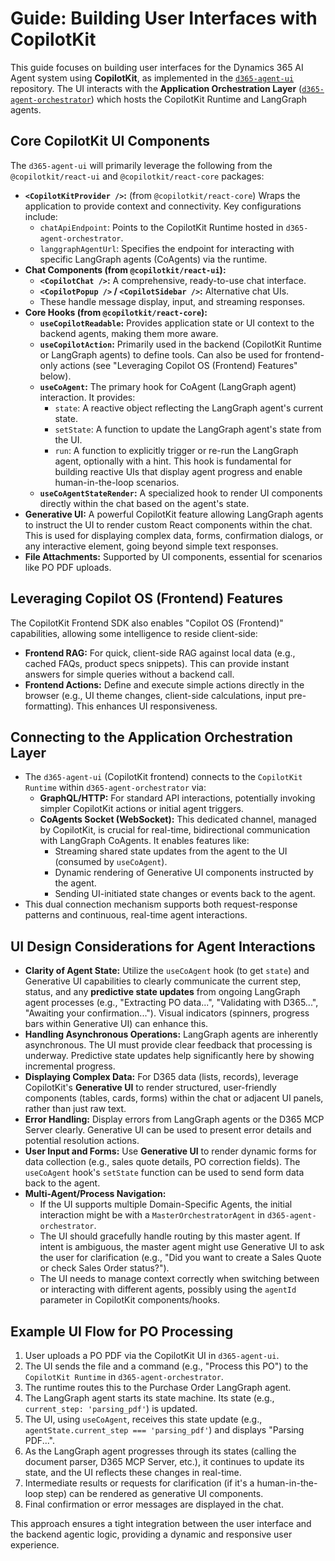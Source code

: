 # Guide: Building User Interfaces with CopilotKit

This guide focuses on building user interfaces for the Dynamics 365 AI Agent system using **CopilotKit**, as implemented in the [`d365-agent-ui`](https://github.com/ntrtd/d365-agent-ui) repository. The UI interacts with the **Application Orchestration Layer** ([`d365-agent-orchestrator`](https://github.com/ntrtd/d365-agent-orchestrator)) which hosts the CopilotKit Runtime and LangGraph agents.

## Core CopilotKit UI Components

The `d365-agent-ui` will primarily leverage the following from the `@copilotkit/react-ui` and `@copilotkit/react-core` packages:

*   **`<CopilotKitProvider />`:** (from `@copilotkit/react-core`) Wraps the application to provide context and connectivity. Key configurations include:
    *   `chatApiEndpoint`: Points to the CopilotKit Runtime hosted in `d365-agent-orchestrator`.
    *   `langgraphAgentUrl`: Specifies the endpoint for interacting with specific LangGraph agents (CoAgents) via the runtime.
*   **Chat Components (from `@copilotkit/react-ui`):**
    *   **`<CopilotChat />`:** A comprehensive, ready-to-use chat interface.
    *   **`<CopilotPopup />` / `<CopilotSidebar />`:** Alternative chat UIs.
    *   These handle message display, input, and streaming responses.
*   **Core Hooks (from `@copilotkit/react-core`):**
    *   **`useCopilotReadable`:** Provides application state or UI context to the backend agents, making them more aware.
    *   **`useCopilotAction`:** Primarily used in the backend (CopilotKit Runtime or LangGraph agents) to define tools. Can also be used for frontend-only actions (see "Leveraging Copilot OS (Frontend) Features" below).
    *   **`useCoAgent`:** The primary hook for CoAgent (LangGraph agent) interaction. It provides:
        *   `state`: A reactive object reflecting the LangGraph agent's current state.
        *   `setState`: A function to update the LangGraph agent's state from the UI.
        *   `run`: A function to explicitly trigger or re-run the LangGraph agent, optionally with a hint.
        This hook is fundamental for building reactive UIs that display agent progress and enable human-in-the-loop scenarios.
    *   **`useCoAgentStateRender`:** A specialized hook to render UI components directly within the chat based on the agent's state.
*   **Generative UI:** A powerful CopilotKit feature allowing LangGraph agents to instruct the UI to render custom React components within the chat. This is used for displaying complex data, forms, confirmation dialogs, or any interactive element, going beyond simple text responses.
*   **File Attachments:** Supported by UI components, essential for scenarios like PO PDF uploads.

## Leveraging Copilot OS (Frontend) Features

The CopilotKit Frontend SDK also enables "Copilot OS (Frontend)" capabilities, allowing some intelligence to reside client-side:

*   **Frontend RAG:** For quick, client-side RAG against local data (e.g., cached FAQs, product specs snippets). This can provide instant answers for simple queries without a backend call.
*   **Frontend Actions:** Define and execute simple actions directly in the browser (e.g., UI theme changes, client-side calculations, input pre-formatting). This enhances UI responsiveness.

## Connecting to the Application Orchestration Layer

*   The `d365-agent-ui` (CopilotKit frontend) connects to the `CopilotKit Runtime` within `d365-agent-orchestrator` via:
    *   **GraphQL/HTTP:** For standard API interactions, potentially invoking simpler CopilotKit actions or initial agent triggers.
    *   **CoAgents Socket (WebSocket):** This dedicated channel, managed by CopilotKit, is crucial for real-time, bidirectional communication with LangGraph CoAgents. It enables features like:
        *   Streaming shared state updates from the agent to the UI (consumed by `useCoAgent`).
        *   Dynamic rendering of Generative UI components instructed by the agent.
        *   Sending UI-initiated state changes or events back to the agent.
*   This dual connection mechanism supports both request-response patterns and continuous, real-time agent interactions.

## UI Design Considerations for Agent Interactions

*   **Clarity of Agent State:** Utilize the `useCoAgent` hook (to get `state`) and Generative UI capabilities to clearly communicate the current step, status, and any **predictive state updates** from ongoing LangGraph agent processes (e.g., "Extracting PO data...", "Validating with D365...", "Awaiting your confirmation..."). Visual indicators (spinners, progress bars within Generative UI) can enhance this.
*   **Handling Asynchronous Operations:** LangGraph agents are inherently asynchronous. The UI must provide clear feedback that processing is underway. Predictive state updates help significantly here by showing incremental progress.
*   **Displaying Complex Data:** For D365 data (lists, records), leverage CopilotKit's **Generative UI** to render structured, user-friendly components (tables, cards, forms) within the chat or adjacent UI panels, rather than just raw text.
*   **Error Handling:** Display errors from LangGraph agents or the D365 MCP Server clearly. Generative UI can be used to present error details and potential resolution actions.
*   **User Input and Forms:** Use **Generative UI** to render dynamic forms for data collection (e.g., sales quote details, PO correction fields). The `useCoAgent` hook's `setState` function can be used to send form data back to the agent.
*   **Multi-Agent/Process Navigation:**
    *   If the UI supports multiple Domain-Specific Agents, the initial interaction might be with a `MasterOrchestratorAgent` in `d365-agent-orchestrator`.
    *   The UI should gracefully handle routing by this master agent. If intent is ambiguous, the master agent might use Generative UI to ask the user for clarification (e.g., "Did you want to create a Sales Quote or check Sales Order status?").
    *   The UI needs to manage context correctly when switching between or interacting with different agents, possibly using the `agentId` parameter in CopilotKit components/hooks.

## Example UI Flow for PO Processing

1.  User uploads a PO PDF via the CopilotKit UI in `d365-agent-ui`.
2.  The UI sends the file and a command (e.g., "Process this PO") to the `CopilotKit Runtime` in `d365-agent-orchestrator`.
3.  The runtime routes this to the Purchase Order LangGraph agent.
4.  The LangGraph agent starts its state machine. Its state (e.g., `current_step: 'parsing_pdf'`) is updated.
5.  The UI, using `useCoAgent`, receives this state update (e.g., `agentState.current_step === 'parsing_pdf'`) and displays "Parsing PDF...".
6.  As the LangGraph agent progresses through its states (calling the document parser, D365 MCP Server, etc.), it continues to update its state, and the UI reflects these changes in real-time.
7.  Intermediate results or requests for clarification (if it's a human-in-the-loop step) can be rendered as generative UI components.
8.  Final confirmation or error messages are displayed in the chat.

This approach ensures a tight integration between the user interface and the backend agentic logic, providing a dynamic and responsive user experience.
